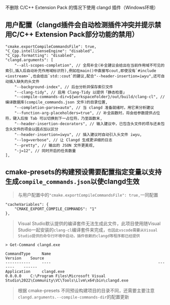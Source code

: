 不删除 C/C++ Extension Pack 的情况下使用 clangd 插件（Windows环境）

## 用户配置（clangd插件会自动检测插件冲突并提示禁用C/C++ Extension Pack部分功能的禁用）
```
"cmake.exportCompileCommandsFile": true,
"C_Cpp.intelliSenseEngine": "disabled",
"C_Cpp.formatting": "disabled",
"clangd.arguments": [
    "--all-scopes-completion", // 全局补全(补全建议会给出在当前作用域不可见的索引,插入后自动补充作用域标识符),例如在main()中直接写cout,即使没有`#include <iostream>`,也会给出`std::cout`的建议,配合"--header-insertion=iwyu",还可自动插入缺失的头文件
    "--background-index", // 后台分析并保存索引文件
    "--clang-tidy", // 启用 Clang-Tidy 以提供「静态检查」
    "--compile-commands-dir=${workspaceFolder}/out/build/clang-cl", // 编译数据库(compile_commands.json 文件)的目录位置,
    "--completion-parse=auto", // 当 clangd 准备就绪时，用它来分析建议
    "--function-arg-placeholders=true", // 补全函数时，将会给参数提供占位符，键入后按 Tab 可以切换到下一占位符，乃至函数末,
    "--header-insertion-decorators", // 输入建议中，已包含头文件的项与还未包含头文件的项会以圆点加以区分
    "--header-insertion=iwyu", // 插入建议时自动引入头文件 iwyu,
    "--log=verbose", // 让 Clangd 生成更详细的日志
    "--pretty", // 输出的 JSON 文件更美观,
    "-j=12", // 同时开启的任务数量
],
```

## cmake-presets的构建预设需要配置指定变量以支持生成`compile_commands.json`以使clangd生效
> 与用户配置中的`"cmake.exportCompileCommandsFile": true,`一同配置
```
"cacheVariables": {
    "CMAKE_EXPORT_COMPILE_COMMANDS": "1"
},
```
> Visual Studio默认提供的编译套件无法生成此文件，此项目使用随Visual Studio一起安装的`clang-cl`编译套件来完成，`也因此vscode需要从Visual Studio提供的命令行环境中启动，插件依赖的clangd等程序都已经提供`
```
> Get-Command clangd.exe

CommandType     Name                                               Version    Source
-----------     ----                                               -------    ------
Application     clangd.exe                                         0.0.0.0    C:\Program Files\Microsoft Visual Studio\2022\Community\VC\Tools\Llvm\x64\bin\clangd.exe

```

> 根据 cmake-presets 不同预设构建项目的目录不同，还需要主要注意`clangd.arguments.--compile-commands-dir`的配置更新